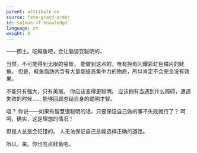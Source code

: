 ```yaml
---
parent: attribute.ce
source: fate-grand-order
id: salmon-of-knowledge
language: zh
weight: 0
---
```


——御主。吃鲑鱼吧，会让脑袋变聪明的。

当然，不可能得到无限的睿智。
能做到这点的，唯有拥有闪耀彩虹色鳞片的鲑鱼。
但是，鲑鱼脂肪内含有大量能提高集中力的物质，所以肯定不会完全没有效果。

不能只有强大，只有美丽。
你应该变得更聪明。
应该拥有当遇到什么障碍，遭遇失败的时候……
能够回顾总结自身的聪明才智。

唔？
你说——如果有智慧很聪明的话，只要保证自己做的事不失败就行了？
呵呵，确实，这是理想的情况！

但是人总是会犯错的。
人无法保证自己总能选择正确的道路。

所以，来。你也吃点鲑鱼吧。

